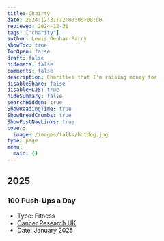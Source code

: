 ```yaml
---
title: Chairty
date: 2024:12:31T12:00:00+00:00
reviewed: 2024-12-31
tags: ["charity"]
author: Lewis Denham-Parry
showToc: true
TocOpen: false
draft: false
hidemeta: false
comments: false
description: Charities that I'm raising money for
disableShare: false
disableHLJS: true
hideSummary: false
searchHidden: true
ShowReadingTime: true
ShowBreadCrumbs: true
ShowPostNavLinks: true
cover:
  image: /images/talks/hotdog.jpg
type: page
menu:
  main: {}
---
```


## 2025

### 100 Push-Ups a Day

- Type: Fitness
- [Cancer Research UK](https://fundraise.cancerresearchuk.org/page/lewiss-giving-page-233111)
- Date: January 2025
